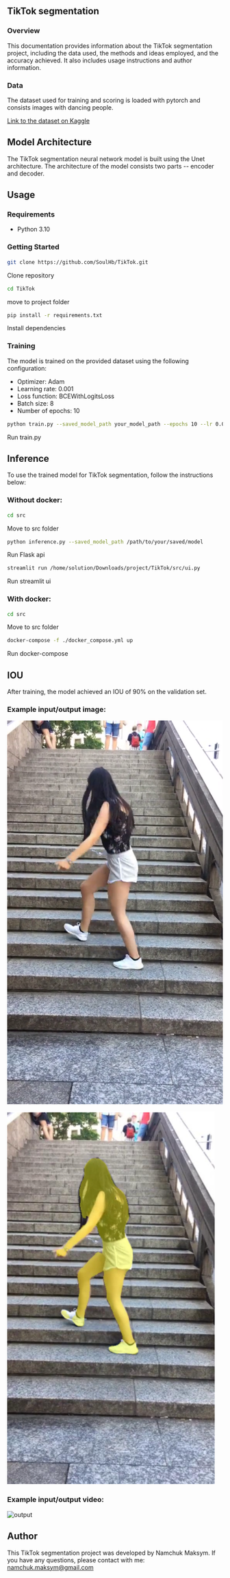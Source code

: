 ## TikTok segmentation 

### Overview
This documentation provides information about the TikTok segmentation project, including the data used, the methods and ideas employed, and the accuracy achieved. It also includes usage instructions and author information.


### Data
The dataset used for training and scoring is loaded with pytorch and consists images with dancing people.

[Link to the dataset on Kaggle](https://www.kaggle.com/datasets/tapakah68/segmentation-full-body-tiktok-dancing-dataset
)
## Model Architecture
The TikTok segmentation neural network model is built using the Unet architecture. The architecture of the model consists two parts -- encoder and decoder.
## Usage
### Requirements

- Python 3.10

### Getting Started
```bash
git clone https://github.com/SoulHb/TikTok.git
```
Clone repository
```bash
cd TikTok
```
move to project folder
```bash
pip install -r requirements.txt
```
Install dependencies
### Training
The model is trained on the provided dataset using the following configuration:
- Optimizer: Adam
- Learning rate: 0.001
- Loss function: BCEWithLogitsLoss
- Batch size: 8
- Number of epochs: 10

```bash
python train.py --saved_model_path your_model_path --epochs 10 --lr 0.001 --batch_size 32 /path/to/result /path/to/masks
```
Run train.py

## Inference
To use the trained model for TikTok segmentation, follow the instructions below:

### Without docker:

```bash
cd src
```
Move to src folder
```bash
python inference.py --saved_model_path /path/to/your/saved/model
```
Run Flask api

```bash
streamlit run /home/solution/Downloads/project/TikTok/src/ui.py
```
Run streamlit ui
### With docker:

```bash
cd src
```
Move to src folder
 ```bash
docker-compose -f ./docker_compose.yml up
```
Run docker-compose

## IOU
After training, the model achieved an IOU of 90% on the validation set.

### Example input/output image:
    
![Input](result/input.png)


![output](result/output.png)

### Example input/output video:

![output](result/input.gif)

## Author
This TikTok segmentation project was developed by Namchuk Maksym. If you have any questions, please contact with me: namchuk.maksym@gmail.com
